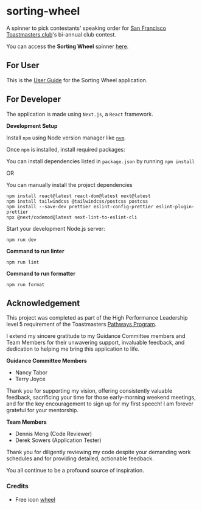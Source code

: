# sorting-wheel

A spinner to pick contestants' speaking order for [San Francisco Toastmasters club](https://www.toastmasters.org/Find-a-Club/00001771-san-francisco-toastmasters)'s bi-annual club contest.

You can access the **Sorting Wheel** spinner [here](https://sorting-wheel.vercel.app/).

## For User

This is the [User Guide](UserGuide.pdf) for the Sorting Wheel application.

## For Developer

The application is made using `Next.js`, a `React` framework.

**Development Setup**

Install `npm` using Node version manager like [`nvm`](https://github.com/nvm-sh/nvm).

Once `npm` is installed, install required packages:

You can install dependencies listed in `package.json` by running `npm install`

OR

You can manually install the project dependencies

```
npm install react@latest react-dom@latest next@latest
npm install tailwindcss @tailwindcss/postcss postcss
npm install --save-dev prettier eslint-config-prettier eslint-plugin-prettier
npx @next/codemod@latest next-lint-to-eslint-cli
```

Start your development Node.js server:

`npm run dev`

**Command to run linter**

`npm run lint`

**Command to run formatter**

`npm run format`

## Acknowledgement

This project was completed as part of the High Performance Leadership level 5 requirement of the Toastmasters [Pathways Program](https://www.toastmasters.org/education/pathways).

I extend my sincere gratitude to my Guidance Committee members and Team Members for their unwavering support, invaluable feedback, and dedication to helping me bring this application to life.

**Guidance Committee Members**

- Nancy Tabor
- Terry Joyce

Thank you for supporting my vision, offering consistently valuable feedback, sacrificing your time for those early-morning weekend meetings, and for the key encouragement to sign up for my first speech! I am forever grateful for your mentorship.

**Team Members**

- Dennis Meng (Code Reviewer)
- Derek Sowers (Application Tester)

Thank you for diligently reviewing my code despite your demanding work schedules and for providing detailed, actionable feedback.

You all continue to be a profound source of inspiration.

### Credits

- Free icon [wheel](https://www.flaticon.com/free-icons/wheel)
